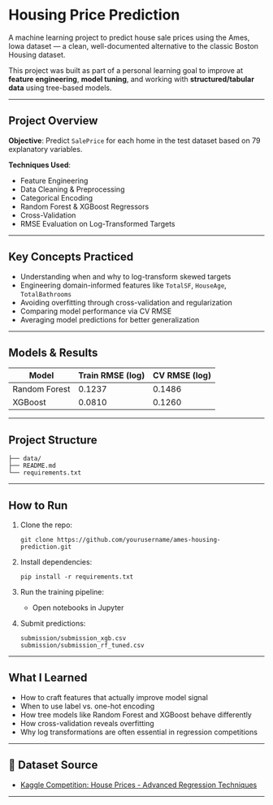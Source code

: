# Housing Price Prediction

A machine learning project to predict house sale prices using the Ames, Iowa dataset — a clean, well-documented alternative to the classic Boston Housing dataset.

This project was built as part of a personal learning goal to improve at **feature engineering**, **model tuning**, and working with **structured/tabular data** using tree-based models.

---

##  Project Overview

**Objective**: Predict `SalePrice` for each home in the test dataset based on 79 explanatory variables.

**Techniques Used**:
- Feature Engineering
- Data Cleaning & Preprocessing
- Categorical Encoding
- Random Forest & XGBoost Regressors
- Cross-Validation
- RMSE Evaluation on Log-Transformed Targets

---

##  Key Concepts Practiced

- Understanding when and why to log-transform skewed targets
- Engineering domain-informed features like `TotalSF`, `HouseAge`, `TotalBathrooms`
- Avoiding overfitting through cross-validation and regularization
- Comparing model performance via CV RMSE
- Averaging model predictions for better generalization

---

## Models & Results

| Model           | Train RMSE (log) | CV RMSE (log) |
|----------------|------------------|----------------|
| Random Forest  | 0.1237           | 0.1486         |
| XGBoost        | 0.0810           | 0.1260         |

---

##  Project Structure

```
├── data/                
├── README.md
└── requirements.txt    
```

---

## How to Run

1. Clone the repo:
   ```
   git clone https://github.com/yourusername/ames-housing-prediction.git
   ```

2. Install dependencies:
   ```
   pip install -r requirements.txt
   ```

3. Run the training pipeline:
   - Open notebooks in Jupyter

4. Submit predictions:
   ```
   submission/submission_xgb.csv
   submission/submission_rf_tuned.csv
   ```

---

## What I Learned

- How to craft features that actually improve model signal
- When to use label vs. one-hot encoding
- How tree models like Random Forest and XGBoost behave differently
- How cross-validation reveals overfitting
- Why log transformations are often essential in regression competitions

---

## 📎 Dataset Source

- [Kaggle Competition: House Prices - Advanced Regression Techniques](https://www.kaggle.com/competitions/house-prices-advanced-regression-techniques)

---

